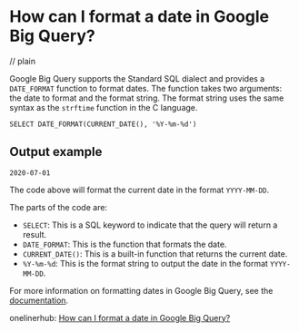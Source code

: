 # How can I format a date in Google Big Query?
// plain

Google Big Query supports the Standard SQL dialect and provides a `DATE_FORMAT` function to format dates. The function takes two arguments: the date to format and the format string. The format string uses the same syntax as the `strftime` function in the C language.

```
SELECT DATE_FORMAT(CURRENT_DATE(), '%Y-%m-%d')
```

## Output example

```
2020-07-01
```

The code above will format the current date in the format `YYYY-MM-DD`.

The parts of the code are:
- `SELECT`: This is a SQL keyword to indicate that the query will return a result.
- `DATE_FORMAT`: This is the function that formats the date.
- `CURRENT_DATE()`: This is a built-in function that returns the current date.
- `%Y-%m-%d`: This is the format string to output the date in the format `YYYY-MM-DD`.

For more information on formatting dates in Google Big Query, see the [documentation](https://cloud.google.com/bigquery/docs/reference/standard-sql/functions-and-operators#date_format).

onelinerhub: [How can I format a date in Google Big Query?](https://onelinerhub.com/google-big-query/how-can-i-format-a-date-in-google-big-query)